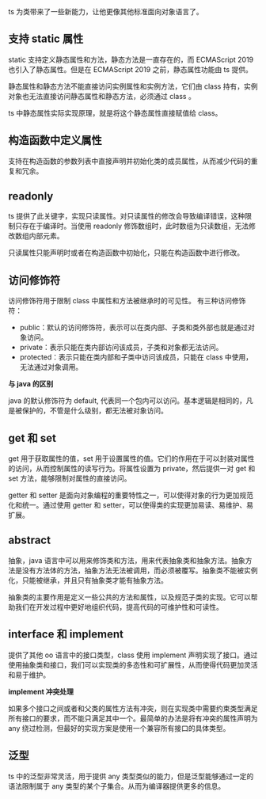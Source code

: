 ts 为类带来了一些新能力，让他更像其他标准面向对象语言了。

## 支持 static 属性

static 支持定义静态属性和方法，静态方法是一直存在的，而 ECMAScript 2019 也引入了静态属性。但是在 ECMAScript 2019 之前，静态属性功能由 ts 提供。

静态属性和静态方法不能直接访问实例属性和实例方法，它们由 class 持有，实例对象也无法直接访问静态属性和静态方法，必须通过 class 。

ts 中静态属性实际实现原理，就是将这个静态属性直接赋值给 class。

## 构造函数中定义属性

支持在构造函数的参数列表中直接声明并初始化类的成员属性，从而减少代码的重复和冗余。

## readonly

ts 提供了此关键字，实现只读属性。对只读属性的修改会导致编译错误，这种限制只存在于编译时。当使用 readonly 修饰数组时，此时数组为只读数组，无法修改数组内部元素。

只读属性只能声明时或者在构造函数中初始化，只能在构造函数中进行修改。

## 访问修饰符

访问修饰符用于限制 class 中属性和方法被继承时的可见性。
有三种访问修饰符：

- public：默认的访问修饰符，表示可以在类内部、子类和类外部也就是通过对象访问。
- private：表示只能在类内部访问该成员，子类和对象都无法访问。
- protected：表示只能在类内部和子类中访问该成员，只能在 class 中使用，无法通过对象调用。

**与 java 的区别**

java 的默认修饰符为 default, 代表同一个包内可以访问。基本逻辑是相同的，凡是被保护的，不管是什么级别，都无法被对象访问。

## get 和 set

get 用于获取属性的值，set 用于设置属性的值。它们的作用在于可以封装对属性的访问，从而控制属性的读写行为。将属性设置为 private，然后提供一对 get 和 set 方法，能够限制对属性的直接访问。

getter 和 setter 是面向对象编程的重要特性之一，可以使得对象的行为更加规范化和统一。通过使用 getter 和 setter，可以使得类的实现更加易读、易维护、易扩展。

## abstract

抽象，java 语言中可以用来修饰类和方法，用来代表抽象类和抽象方法。抽象方法是没有方法体的方法，抽象方法无法被调用，而必须被覆写。抽象类不能被实例化，只能被继承，并且只有抽象类才能有抽象方法。

抽象类的主要作用是定义一些公共的方法和属性，以及规范子类的实现。它可以帮助我们在开发过程中更好地组织代码，提高代码的可维护性和可读性。

## interface 和 implement

提供了其他 oo 语言中的接口类型，class 使用 implement 声明实现了接口。通过使用抽象类和接口，我们可以实现类的多态性和可扩展性，从而使得代码更加灵活和易于维护。

**implement 冲突处理**

如果多个接口之间或者和父类的属性方法有冲突，则在实现类中需要约束类型满足所有接口的要求，而不能只满足其中一个。最简单的办法是将有冲突的属性声明为 any 绕过检测，但最好的实现方案是使用一个兼容所有接口的具体类型。

## 泛型

ts 中的泛型非常灵活，用于提供 any 类型类似的能力，但是泛型能够通过一定的语法限制属于 any 类型的某个子集合。从而为编译器提供更多的信息。
